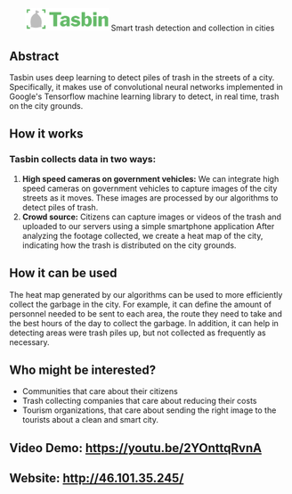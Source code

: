 <p align="center">
  <img width="30%" height="30%" src="https://github.com/gdemos01/tasbin/blob/master/Website/tasbin_logo_final.png">
  Smart trash detection and collection in cities
</p>

## Abstract
Tasbin uses deep learning to detect piles of trash in the streets of a city. Specifically, it makes use of convolutional neural networks implemented in Google's Tensorflow machine learning library to detect, in real time, trash on the city grounds. 

## How it works

### Tasbin collects data in two ways: 
1.	**High speed cameras on government vehicles:** We can integrate high speed cameras on government vehicles to capture images of the city streets as it moves. These images are processed by our algorithms to detect piles of trash. 
2.	**Crowd source:** Citizens can capture images or videos of the trash and uploaded to our servers using a simple smartphone application
After analyzing the footage collected, we create a heat map of the city, indicating how the trash is distributed on the city grounds.  

## How it can be used
The heat map generated by our algorithms can be used to more efficiently collect the garbage in the city. For example, it can define the amount of personnel needed to be sent to each area, the route they need to take and the best hours of the day to collect the garbage. 
In addition, it can help in detecting areas were trash piles up, but not collected as frequently as necessary. 

## Who might be interested?
*	Communities that care about their citizens
*	Trash collecting companies that care about reducing their costs
*	Tourism organizations, that care about sending the right image to the tourists about a clean and smart city. 

## Video Demo: https://youtu.be/2YOnttqRvnA


## Website: http://46.101.35.245/
